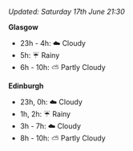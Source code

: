 *Updated: Saturday 17th June 21:30*

**Glasgow**

* 23h - 4h: :cloud: Cloudy
* 5h: :umbrella: Rainy
* 6h - 10h: :partly_sunny: Partly Cloudy

**Edinburgh**

* 23h, 0h: :cloud: Cloudy
* 1h, 2h: :umbrella: Rainy
* 3h - 7h: :cloud: Cloudy
* 8h - 10h: :partly_sunny: Partly Cloudy
